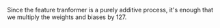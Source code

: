 Since the feature tranformer is a purely additive process, it's enough that we multiply the weights and biases by 127.